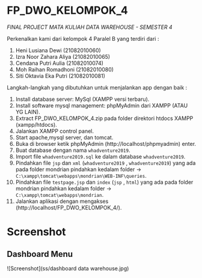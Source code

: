 # FP_DWO_KELOMPOK_4

*FINAL PROJECT MATA KULIAH DATA WAREHOUSE - SEMESTER 4*

Perkenalkan kami dari kelompok 4 Paralel B yang terdiri dari :
1. Heni Lusiana Dewi 	(21082010060)
2. Izra Noor Zahara Aliya 	(21082010065)
3. Cendana Putri Aulia 	(21082010074)
4. Moh Raihan Romadhoni 	(21082010080)
5. Siti Oktavia Eka Putri 	(21082010081)



Langkah-langkah yang dibutuhkan untuk menjalankan app dengan baik :

1. Install database server: MySql (XAMPP versi terbaru).
2. Install software mysql management: phpMyAdmin dari XAMPP (ATAU YG LAIN).
3. Extract FP_DWO_KELOMPOK_4.zip pada folder direktori htdocs XAMPP (xampp/htdocs).
5. Jalankan XAMPP control panel.
6. Start apache,mysql server, dan tomcat.
7. Buka di browser ketik phpMyAdmin (http://localhost/phpmyadmin) enter.
8. Buat database dengan nama `whadventure2019`.
9. Import file `whadventure2019.sql` ke dalam database `whadventure2019`.
10. Pindahkan file `jsp` dan `xml` (`whadventure2019` , `whadventure2019`) yang ada pada folder mondrian pindahkan kedalam folder  -> `C:\xampp\tomcat\webapps\mondrian\WEB-INF\queries`.
11. Pindahkan file `testpage.jsp` dan `index` (`jsp` , `html`) yang ada pada folder mondrian pindahkan kedalam folder -> `C:\xampp\tomcat\webapps\mondrian`.
12. Jalankan aplikasi dengan mengakses (http://localhost/FP_DWO_KELOMPOK_4/).

# Screenshot 
## Dashboard Menu

![Screenshot](ss/dashboard data warehouse.jpg)
